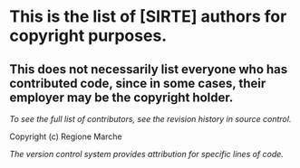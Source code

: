 # This is the list of [SIRTE] authors for copyright purposes.
## This does not necessarily list everyone who has contributed code, since in some cases, their employer may be the copyright holder.  

_To see the full list of contributors, see the revision history in source control._

Copyright (c) Regione Marche
  
_The version control system provides attribution for specific lines of code._

